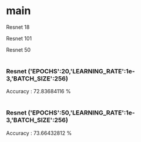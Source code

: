 # main

Resnet 18

Resnet 101

Resnet 50
<br><br>
### Resnet ('EPOCHS':20,'LEARNING_RATE':1e-3,'BATCH_SIZE':256) <br>
Accuracy : 72.83684116 %
<br><br>
### Resnet ('EPOCHS':50,'LEARNING_RATE':1e-3,'BATCH_SIZE':256) <br>
Accuracy : 73.66432812 %
<br><br>
